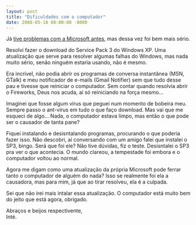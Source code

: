 ```yaml
---
layout: post
title: "Dificuldades com o computador"
date: 2008-05-18 08:00:00 -0000
---
```


Já <a href="http://127.0.0.1:4000/blog/2007/08/18/Por-isso-as-pessoas-nao-gostam-da-Microsoft.html" class="linkum">tive problemas com a Microsoft antes</a>, mas dessa vez foi bem mais sério.

Resolvi fazer o download do Service Pack 3 do Windows XP. Uma atualização que serve para resolver algumas falhas do Windows, mas nada muito sério, senão ninguém estaria usando, não é mesmo.

Era incrível, não podia abrir os programas de conversa instantânea (MSN, GTalk) e meu notificador de e-mails (Gmail Notifier) sem que tudo desse pau e tivesse que reiniciar o computador. Sem contar quando resolvia abrir o Fireworks, Deus nos acuda, aí só reiniciando na força mesmo...

Imaginei que fosse algum vírus que peguei num momento de bobeira meu. Sempre passo o ant-vírus em tudo o que faço download. Mas vai que me esqueci de algo... Nada, o computador estava limpo, mas então o que pode ser o causador de tanta pane?

Fiquei instalando e desisntalando programas, procurando o que poderia fazer isso. Não descobri, aí conversando com um amigo falei que instalei o SP3, bingo. Será que foi ele? Não tive dúvidas, fiz o teste. Desisntalei o SP3 pra ver o que acontecia. O mundo clareou, a tempestade foi embora e o computador voltou ao normal.

Agora me digam como uma atualização da própria Microsoft pode ferrar tanto o computador de alguém do nada? Isso se realmente foi ela a causadora, mas para mim, já que ao tirar resolveu, ela é a culpada.

Sei que não irei mais intalar essa atualização. O computador está muito bem do jeito que está agora, obrigado.

Abraços e beijos respectivente,  
Inté.